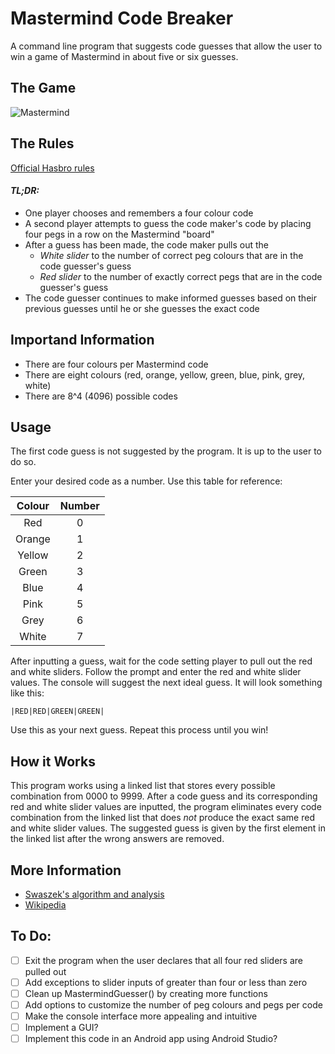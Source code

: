# Mastermind Code Breaker
A command line program that suggests code guesses that allow the user to win a game of Mastermind in about five or six guesses.

## The Game
![Mastermind](https://i.imgur.com/5qg3tjC.jpg)

## The Rules
[Official Hasbro rules](https://www.hasbro.com/common/documents/dad261421c4311ddbd0b0800200c9a66/819DF9B85056900B10B25C68C95E39E5.pdf)

#### *TL;DR:*
- One player chooses and remembers a four colour code
- A second player attempts to guess the code maker's code by placing four pegs in a row on the Mastermind "board"
- After a guess has been made, the code maker pulls out the 
  - *White slider* to the number of correct peg colours that are in the code guesser's guess
  - *Red slider* to the number of exactly correct pegs that are in the code guesser's guess
- The code guesser continues to make informed guesses based on their previous guesses until he or she guesses the exact code

## Importand Information
- There are four colours per Mastermind code
- There are eight colours (red, orange, yellow, green, blue, pink, grey, white)
- There are 8^4 (4096) possible codes

## Usage
The first code guess is not suggested by the program. It is up to the user to do so.

Enter your desired code as a number. Use this table for reference:

| Colour          |  Number |
| :-------------: | :-------------: | 
| Red             | 0               |
| Orange          | 1               |
| Yellow          | 2               |
| Green           | 3               |
| Blue            | 4               |
| Pink            | 5               |
| Grey            | 6               |
| White           | 7               |

After inputting a guess, wait for the code setting player to pull out the red and white sliders. Follow the prompt and enter the red and white slider values. The console will suggest the next ideal guess. It will look something like this:
```
|RED|RED|GREEN|GREEN|
```
Use this as your next guess. Repeat this process until you win!

## How it Works
This program works using a linked list that stores every possible combination from 0000 to 9999. After a code guess and its corresponding red and white slider values are inputted, the program eliminates every code combination from the linked list that does *not* produce the exact same red and white slider values. The suggested guess is given by the first element in the linked list after the wrong answers are removed.

## More Information
- [Swaszek's algorithm and analysis](https://arxiv.org/pdf/1305.1010.pdf)
- [Wikipedia](https://en.wikipedia.org/wiki/Mastermind_(board_game))

## To Do:
- [ ] Exit the program when the user declares that all four red sliders are pulled out
- [ ] Add exceptions to slider inputs of greater than four or less than zero
- [ ] Clean up MastermindGuesser() by creating more functions
- [ ] Add options to customize the number of peg colours and pegs per code
- [ ] Make the console interface more appealing and intuitive
- [ ] Implement a GUI?
- [ ] Implement this code in an Android app using Android Studio?

